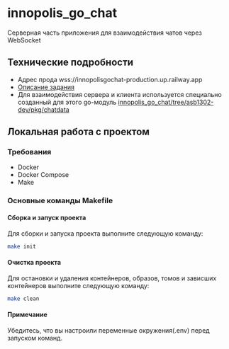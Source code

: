 # innopolis_go_chat

Серверная часть приложения для взаимодействия чатов через WebSocket

## Технические подробности

* Адрес прода wss://innopolisgochat-production.up.railway.app
* [Описание задания](https://github.com/asb1302/innopolis_go_chat_client/blob/dev/task%2FREADME.md)
* Для взаимодействия сервера и клиента используется специально созданный для этого go-модуль
  [innopolis_go_chat/tree/asb1302-dev/pkg/chatdata](https://github.com/asb1302/innopolis_go_chat/tree/asb1302-dev/pkg/chatdata)

## Локальная работа с проектом

### Требования

- Docker
- Docker Compose
- Make

### Основные команды Makefile

#### Сборка и запуск проекта

Для сборки и запуска проекта выполните следующую команду:

```sh
make init
```

#### Очистка проекта

Для остановки и удаления контейнеров, образов, томов и зависших контейнеров выполните следующую команду:

```sh
make clean
```

#### Примечание

Убедитесь, что вы настроили переменные окружения(.env) перед запуском команд.